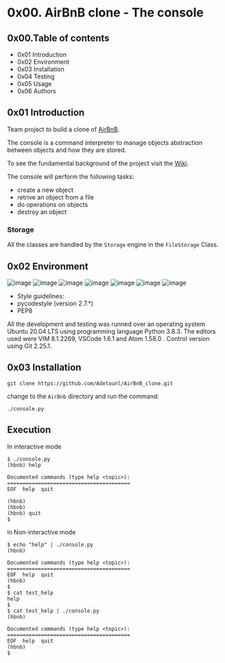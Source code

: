 # 0x00. AirBnB clone - The console
## 0x00.Table of contents
- 0x01 Introduction
- 0x02 Environment
- 0x03 Installation
- 0x04 Testing
- 0x05 Usage
- 0x06 Authors
## 0x01 Introduction
Team project to build a clone of [AirBnB](https://www.airbnb.com/).

The console is a command interpreter to manage objects abstraction between objects and how they are stored.

To see the fundamental background of the project visit the [Wiki](https://github.com/Adetounl/AirBnB_clone/wiki).

The console will perform the following tasks:
- create a new object
- retrive an object from a file
- do operations on objects
- destroy an object

### Storage

All the classes are handled by the `Storage` engine in the `FileStorage` Class.
## 0x02 Environment
![image](https://user-images.githubusercontent.com/105013858/197824287-66bb478b-0b29-41c9-b4cd-d48dcb0122b3.png)
![image](https://user-images.githubusercontent.com/105013858/197824511-69cc313d-0731-45fe-b95a-1635906d9620.png)
![image](https://user-images.githubusercontent.com/105013858/197824557-e35b471e-0ab9-4fc6-b875-418f2aa4b9e8.png)
![image](https://user-images.githubusercontent.com/105013858/197824606-dc4fb0ba-187c-4fa9-8518-027b5bbfe4f8.png)
![image](https://user-images.githubusercontent.com/105013858/197824648-7a568894-f3ba-4adf-a6a8-1877a46098ac.png)
![image](https://user-images.githubusercontent.com/105013858/197824689-cc9f7c0c-a582-4119-a7f9-51f9aebd96f9.png)
![image](https://user-images.githubusercontent.com/105013858/197823812-3c0c2886-079a-446b-9674-781b94cce318.png)
- Style guidelines:
 - pycodestyle (version 2.7.*)
 - PEP8
 
All the development and testing was runned over an operating system Ubuntu 20.04 LTS using programming language Python 3.8.3. The editors used were VIM 8.1.2269, VSCode 1.6.1 and Atom 1.58.0 . Control version using Git 2.25.1.
## 0x03 Installation
```
git clone https://github.com/Adetounl/AirBnB_clone.git
```
change to the `AirBnb` directory and run the command:
```
./console.py
```
## Execution

In interactive mode

```
$ ./console.py
(hbnb) help

Documented commands (type help <topic>):
========================================
EOF  help  quit

(hbnb)
(hbnb)
(hbnb) quit
$
```

in Non-interactive mode

```
$ echo "help" | ./console.py
(hbnb)

Documented commands (type help <topic>):
========================================
EOF  help  quit
(hbnb)
$
$ cat test_help
help
$
$ cat test_help | ./console.py
(hbnb)

Documented commands (type help <topic>):
========================================
EOF  help  quit
(hbnb)
$
```

